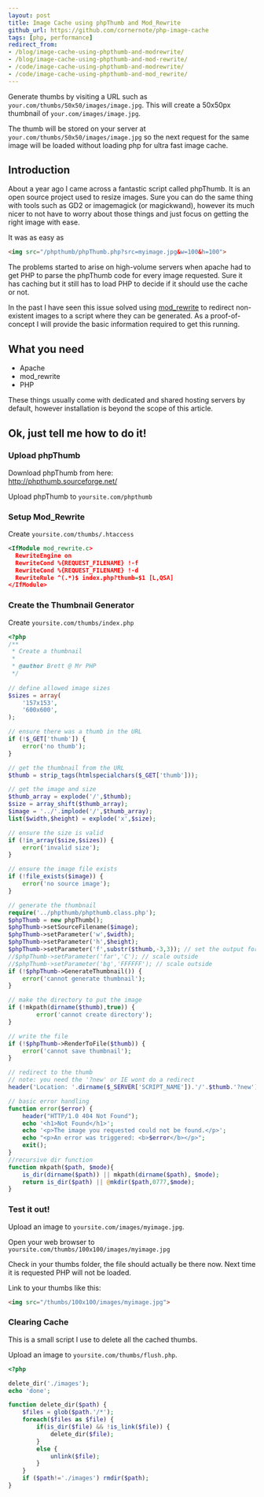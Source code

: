 ```yaml
---
layout: post
title: Image Cache using phpThumb and Mod_Rewrite
github_url: https://github.com/cornernote/php-image-cache
tags: [php, performance]
redirect_from:
- /blog/image-cache-using-phpthumb-and-modrewrite/
- /blog/image-cache-using-phpthumb-and-mod-rewrite/
- /code/image-cache-using-phpthumb-and-modrewrite/
- /code/image-cache-using-phpthumb-and-mod_rewrite/
---
```

Generate thumbs by visiting a URL such as `your.com/thumbs/50x50/images/image.jpg`.  This will create a 50x50px thumbnail of `your.com/images/image.jpg`.

The thumb will be stored on your server at `your.com/thumbs/50x50/images/image.jpg` so the next request for the same image will be loaded without loading php for ultra fast image cache.

<!--break-->

<h2>Introduction</h2>

About a year ago I came across a fantastic script called phpThumb.  It is an open source project used to resize images.  Sure you can do the same thing with tools such as GD2 or imagemagick (or magickwand), however its much nicer to not have to worry about those things and just focus on getting the right image with ease.

It was as easy as

```html
<img src="/phpthumb/phpThumb.php?src=myimage.jpg&w=100&h=100">
```

The problems started to arise on high-volume servers when apache had to get PHP to parse the phpThumb code for every image requested.  Sure it has caching but it still has to load PHP to decide if it should use the cache or not.

In the past I have seen this issue solved using <a href="http://httpd.apache.org/docs/current/mod/mod_rewrite.html">mod_rewrite</a> to redirect non-existent images to a script where they can be generated.  As a proof-of-concept I will provide the basic information required to get this running.

<h2>What you need</h2>
<ul>
<li>Apache</li>
<li>mod_rewrite</li>
<li>PHP</li>
</ul>

These things usually come with dedicated and shared hosting servers by default, however installation is beyond the scope of this article.

<h2>Ok, just tell me how to do it!</h2>

<h3>Upload phpThumb</h3>

<p>Download phpThumb from here:<br/>
<a href="http://phpthumb.sourceforge.net/">http://phpthumb.sourceforge.net/</a><p>

Upload phpThumb to `yoursite.com/phpthumb`


<h3>Setup Mod_Rewrite</h3>

Create `yoursite.com/thumbs/.htaccess`

```xml
<IfModule mod_rewrite.c>
  RewriteEngine on
  RewriteCond %{REQUEST_FILENAME} !-f
  RewriteCond %{REQUEST_FILENAME} !-d
  RewriteRule ^(.*)$ index.php?thumb=$1 [L,QSA]
</IfModule>
```


<h3>Create the Thumbnail Generator</h3>

Create `yoursite.com/thumbs/index.php`

```php
<?php
/**
 * Create a thumbnail
 *
 * @author Brett @ Mr PHP
 */
 
// define allowed image sizes
$sizes = array(
	'157x153',
	'600x600',
);

// ensure there was a thumb in the URL
if (!$_GET['thumb']) {
	error('no thumb');
}

// get the thumbnail from the URL
$thumb = strip_tags(htmlspecialchars($_GET['thumb']));

// get the image and size
$thumb_array = explode('/',$thumb);
$size = array_shift($thumb_array);
$image = '../'.implode('/',$thumb_array);
list($width,$height) = explode('x',$size);

// ensure the size is valid
if (!in_array($size,$sizes)) {
	error('invalid size');
}

// ensure the image file exists
if (!file_exists($image)) {
	error('no source image');
}

// generate the thumbnail
require('../phpthumb/phpthumb.class.php');
$phpThumb = new phpThumb();
$phpThumb->setSourceFilename($image);
$phpThumb->setParameter('w',$width);
$phpThumb->setParameter('h',$height);
$phpThumb->setParameter('f',substr($thumb,-3,3)); // set the output format
//$phpThumb->setParameter('far','C'); // scale outside
//$phpThumb->setParameter('bg','FFFFFF'); // scale outside
if (!$phpThumb->GenerateThumbnail()) {
	error('cannot generate thumbnail');
}

// make the directory to put the image
if (!mkpath(dirname($thumb),true)) {
        error('cannot create directory');
}

// write the file
if (!$phpThumb->RenderToFile($thumb)) {
	error('cannot save thumbnail');
}

// redirect to the thumb
// note: you need the '?new' or IE wont do a redirect
header('Location: '.dirname($_SERVER['SCRIPT_NAME']).'/'.$thumb.'?new');

// basic error handling
function error($error) {
	header("HTTP/1.0 404 Not Found");
	echo '<h1>Not Found</h1>';
	echo '<p>The image you requested could not be found.</p>';
	echo "<p>An error was triggered: <b>$error</b></p>";
	exit();
}
//recursive dir function
function mkpath($path, $mode){
    is_dir(dirname($path)) || mkpath(dirname($path), $mode);
    return is_dir($path) || @mkdir($path,0777,$mode);
}
```

<h3>Test it out!</h3>

Upload an image to `yoursite.com/images/myimage.jpg`.

Open your web browser to `yoursite.com/thumbs/100x100/images/myimage.jpg`

Check in your thumbs folder, the file should actually be there now.  Next time it is requested PHP will not be loaded.

Link to your thumbs like this:
```html
<img src="/thumbs/100x100/images/myimage.jpg">
```


<h3>Clearing Cache</h3>

This is a small script I use to delete all the cached thumbs.

Upload an image to `yoursite.com/thumbs/flush.php`.

```php
<?php

delete_dir('./images');
echo 'done';

function delete_dir($path) {
	$files = glob($path.'/*');
	foreach($files as $file) {
		if(is_dir($file) && !is_link($file)) {
			delete_dir($file);
		}
		else {
			unlink($file);
		}
	}
	if ($path!='./images') rmdir($path);
}
```
